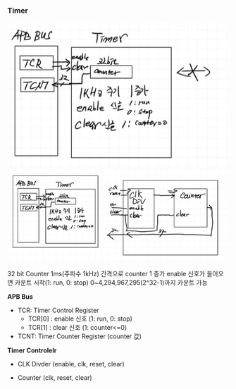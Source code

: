 ### Timer
![](module.png)
![](top.png)


32 bit Counter
1ms(주파수 1kHz) 간격으로 counter 1 증가 
enable 신호가 들어오면 카운트 시작(1: run, 0: stop)
0~4,294,967,295(2^32-1)까지 카운트 가능

**APB Bus**
- TCR: Timer Control Register
    - TCR[0] : enable 신호 (1: run, 0: stop)
    - TCR[1] : clear 신호 (1: counter<=0)
- TCNT: Timer Counter Register (counter 값)


**Timer Controlelr**
- CLK Divder (enable, clk, reset, clear)

- Counter (clk, reset, clear)



